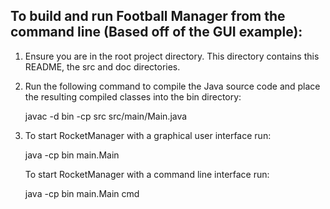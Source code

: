 To build and run Football Manager from the command line (Based off of the GUI example):
-----------------------------------------------------

1. Ensure you are in the root project directory. This directory contains this README, the src and doc directories.

2. Run the following command to compile the Java source code and place the resulting compiled classes into the
   bin directory:

     javac -d bin -cp src src/main/Main.java

3. To start RocketManager with a graphical user interface run:

     java -cp bin main.Main

   To start RocketManager with a command line interface run:

     java -cp bin main.Main cmd
